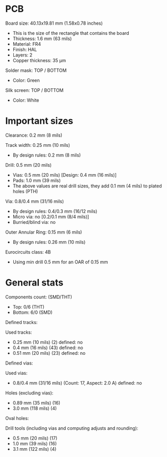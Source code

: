 # PCB

Board size: 40.13x19.81 mm (1.58x0.78 inches)

- This is the size of the rectangle that contains the board
- Thickness: 1.6 mm (63 mils)
- Material: FR4
- Finish: HAL
- Layers: 2
- Copper thickness: 35 µm

Solder mask: TOP / BOTTOM

- Color: Green

Silk screen: TOP / BOTTOM

- Color: White


# Important sizes

Clearance: 0.2 mm (8 mils)

Track width: 0.25 mm (10 mils)

- By design rules: 0.2 mm (8 mils)

Drill: 0.5 mm (20 mils)

- Vias: 0.5 mm (20 mils) [Design: 0.4 mm (16 mils)]
- Pads: 1.0 mm (39 mils)
- The above values are real drill sizes, they add 0.1 mm (4 mils) to plated holes (PTH)

Via: 0.8/0.4 mm (31/16 mils)

- By design rules: 0.4/0.3 mm (16/12 mils)
- Micro via: no [0.2/0.1 mm (8/4 mils)]
- Burried/blind via: no

Outer Annular Ring: 0.15 mm (6 mils)

- By design rules: 0.26 mm (10 mils)

Eurocircuits class: 4B
- Using min drill 0.5 mm for an OAR of 0.15 mm


# General stats

Components count: (SMD/THT)

- Top: 0/6 (THT)
- Bottom: 6/0 (SMD)

Defined tracks:


Used tracks:

- 0.25 mm (10 mils) (2) defined: no
- 0.4 mm (16 mils) (43) defined: no
- 0.51 mm (20 mils) (23) defined: no

Defined vias:


Used vias:

- 0.8/0.4 mm (31/16 mils) (Count: 17, Aspect: 2.0 A) defined: no

Holes (excluding vias):

- 0.89 mm (35 mils) (16)
- 3.0 mm (118 mils) (4)

Oval holes:


Drill tools (including vias and computing adjusts and rounding):

- 0.5 mm (20 mils) (17)
- 1.0 mm (39 mils) (16)
- 3.1 mm (122 mils) (4)




